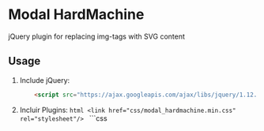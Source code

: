 # Modal HardMachine

jQuery plugin for replacing img-tags with SVG content

## Usage

1. Include jQuery:
	```html
	    <script src="https://ajax.googleapis.com/ajax/libs/jquery/1.12.4/jquery.min.js" type="text/javascript">
	```
2. Incluir Plugins:
	``html
	    	<link href="css/modal_hardmachine.min.css" rel="stylesheet"/>
  	``
    	```css
      		<script src="js/modal_hardmachine.min.js" type="text/javascript">
   	```
3. Ejecutar Plugin:
	```javascript
		$("#element")..hm_modal();
	```
	or
   	```javascript
		$("#element")..hm_modal({
    		//opciones});
	```

## Autor

Marco Antonio Rodriguez Salinas (https://www.facebook.com/hardmachinecorporacion/)
